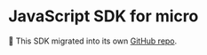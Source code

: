 # JavaScript SDK for micro

🔗 This SDK migrated into its own [GitHub repo](https://github.com/micro-sdk/micro2-js).

